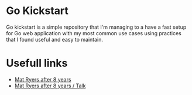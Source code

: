 # Go Kickstart

Go kickstart is a simple repository that I'm managing to a have a fast setup for Go web application
with my most common use cases using practices that I found useful and easy to maintain.

# Usefull links

* [Mat Ryers after 8 years](https://pace.dev/blog/2018/05/09/how-I-write-http-services-after-eight-years.html)
* [Mat Ryers after 8 years / Talk](https://www.youtube.com/watch?v=8TLiGHJTlig)